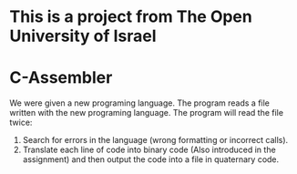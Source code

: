 # This is a project from The Open University of Israel
# C-Assembler
We were given a new programing language.
The program reads a file written with the new programing language.
The program will read the file twice:

1. Search for errors in the language (wrong formatting or incorrect calls).
2. Translate each line of code into binary code (Also introduced in the assignment) and then output the code into a file in quaternary code.
